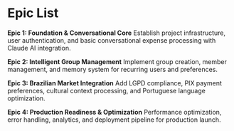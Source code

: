 # Epic List

**Epic 1: Foundation & Conversational Core**
Establish project infrastructure, user authentication, and basic conversational expense processing with Claude AI integration.

**Epic 2: Intelligent Group Management** 
Implement group creation, member management, and memory system for recurring users and preferences.

**Epic 3: Brazilian Market Integration**
Add LGPD compliance, PIX payment preferences, cultural context processing, and Portuguese language optimization.

**Epic 4: Production Readiness & Optimization**
Performance optimization, error handling, analytics, and deployment pipeline for production launch. 